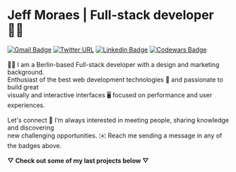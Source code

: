 # Jeff Moraes | Full-stack developer :man_technologist:

[![Gmail Badge](https://img.shields.io/badge/-jeff.dev.moraes@gmail.com-282A36?style=flat-square&logo=Gmail&logoColor=red&link=mailto:jeff.dev.moraes@gmail.com)](mailto:jeff.dev.moraes@gmail.com) [![Twitter URL](https://img.shields.io/badge/-@Jeff_de_Moraes-282A36?style=flat-square&logo=twitter&logoColor=red&url=https%3A%2F%2Ftwitter.com%2FJeff_de_Moraes)](https://twitter.com/Jeff_de_Moraes) [![Linkedin Badge](https://img.shields.io/badge/-Jeff_Moraes-282A36?style=flat-square&logo=Linkedin&logoColor=red&link=https://www.linkedin.com/in/jeff-moraes/)](https://www.linkedin.com/in/jeff-moraes/) [![Codewars Badge](https://www.codewars.com/users/JeffMoraes/badges/micro?style=flat-square&url=https://www.codewars.com/users/JeffMoraes)](https://www.codewars.com/users/JeffMoraes)
<br/>
<br/>
🙋‍♂️ I am a Berlin-based Full-stack developer with a design and marketing background.<br/>
Enthusiast of the best web development technologies 🚀 and passionate to build great<br/> 
visually and interactive interfaces 🖥 focused on performance and user experiences.<br/>
<br/>
Let's connect 💬 I’m always interested in meeting people, sharing knowledge and discovering<br/>
new challenging opportunities. ✉️ Reach me sending a message in any of the badges above.
<br/>
<br/>
**▽ Check out some of my last projects below ▽**
